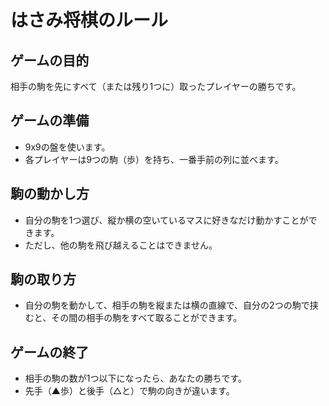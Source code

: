 # はさみ将棋のルール

## ゲームの目的
相手の駒を先にすべて（または残り1つに）取ったプレイヤーの勝ちです。

## ゲームの準備
- 9x9の盤を使います。
- 各プレイヤーは9つの駒（歩）を持ち、一番手前の列に並べます。

## 駒の動かし方
- 自分の駒を1つ選び、縦か横の空いているマスに好きなだけ動かすことができます。
- ただし、他の駒を飛び越えることはできません。

## 駒の取り方
- 自分の駒を動かして、相手の駒を縦または横の直線で、自分の2つの駒で挟むと、その間の相手の駒をすべて取ることができます。

## ゲームの終了
- 相手の駒の数が1つ以下になったら、あなたの勝ちです。
- 先手（▲歩）と後手（△と）で駒の向きが違います。
